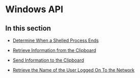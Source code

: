 
# Windows API

## In this section


- [Determine When a Shelled Process Ends](16a6fb03-0ff5-76a9-8efb-9348d5a6beef.md)
    
- [Retrieve Information from the Clipboard](593d3047-c6c8-ab22-cdeb-aadc8b56ca81.md)
    
- [Send Information to the Clipboard](4261f071-7bff-b290-c3d3-03645fd9ada0.md)
    
- [Retrieve the Name of the User Logged On To the Network](3bf335a1-08d0-c8d5-8d89-36f0c29d47d0.md)
    
